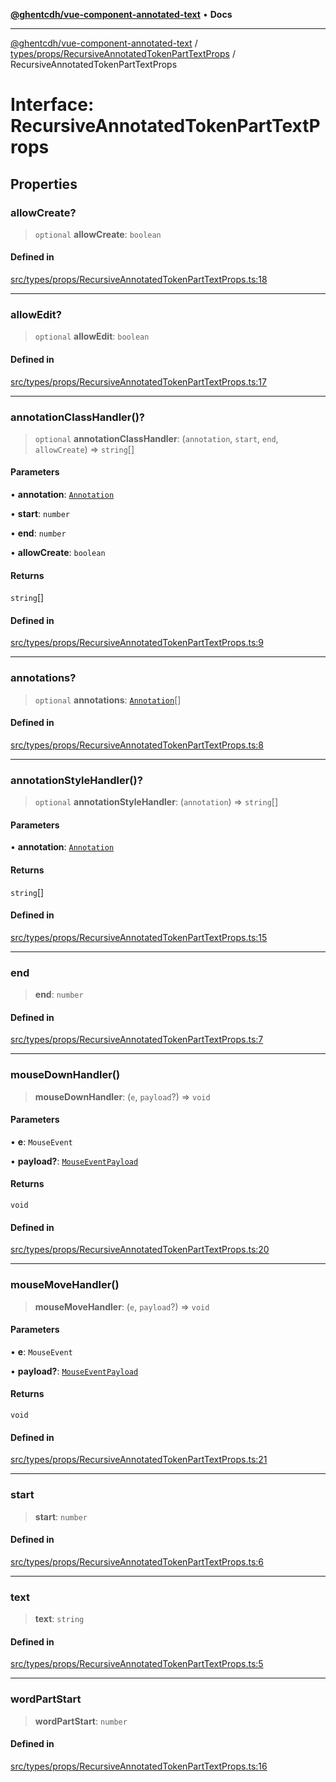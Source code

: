 [**@ghentcdh/vue-component-annotated-text**](../../../../README.md) • **Docs**

***

[@ghentcdh/vue-component-annotated-text](../../../../modules.md) / [types/props/RecursiveAnnotatedTokenPartTextProps](../README.md) / RecursiveAnnotatedTokenPartTextProps

# Interface: RecursiveAnnotatedTokenPartTextProps

## Properties

### allowCreate?

> `optional` **allowCreate**: `boolean`

#### Defined in

[src/types/props/RecursiveAnnotatedTokenPartTextProps.ts:18](https://github.com/GhentCDH/vue_component_annotated_text/blob/c145d8d49d379abea35b82d25bbbe7087d48b21f/src/types/props/RecursiveAnnotatedTokenPartTextProps.ts#L18)

***

### allowEdit?

> `optional` **allowEdit**: `boolean`

#### Defined in

[src/types/props/RecursiveAnnotatedTokenPartTextProps.ts:17](https://github.com/GhentCDH/vue_component_annotated_text/blob/c145d8d49d379abea35b82d25bbbe7087d48b21f/src/types/props/RecursiveAnnotatedTokenPartTextProps.ts#L17)

***

### annotationClassHandler()?

> `optional` **annotationClassHandler**: (`annotation`, `start`, `end`, `allowCreate`) => `string`[]

#### Parameters

• **annotation**: [`Annotation`](../../../Annotation/interfaces/Annotation.md)

• **start**: `number`

• **end**: `number`

• **allowCreate**: `boolean`

#### Returns

`string`[]

#### Defined in

[src/types/props/RecursiveAnnotatedTokenPartTextProps.ts:9](https://github.com/GhentCDH/vue_component_annotated_text/blob/c145d8d49d379abea35b82d25bbbe7087d48b21f/src/types/props/RecursiveAnnotatedTokenPartTextProps.ts#L9)

***

### annotations?

> `optional` **annotations**: [`Annotation`](../../../Annotation/interfaces/Annotation.md)[]

#### Defined in

[src/types/props/RecursiveAnnotatedTokenPartTextProps.ts:8](https://github.com/GhentCDH/vue_component_annotated_text/blob/c145d8d49d379abea35b82d25bbbe7087d48b21f/src/types/props/RecursiveAnnotatedTokenPartTextProps.ts#L8)

***

### annotationStyleHandler()?

> `optional` **annotationStyleHandler**: (`annotation`) => `string`[]

#### Parameters

• **annotation**: [`Annotation`](../../../Annotation/interfaces/Annotation.md)

#### Returns

`string`[]

#### Defined in

[src/types/props/RecursiveAnnotatedTokenPartTextProps.ts:15](https://github.com/GhentCDH/vue_component_annotated_text/blob/c145d8d49d379abea35b82d25bbbe7087d48b21f/src/types/props/RecursiveAnnotatedTokenPartTextProps.ts#L15)

***

### end

> **end**: `number`

#### Defined in

[src/types/props/RecursiveAnnotatedTokenPartTextProps.ts:7](https://github.com/GhentCDH/vue_component_annotated_text/blob/c145d8d49d379abea35b82d25bbbe7087d48b21f/src/types/props/RecursiveAnnotatedTokenPartTextProps.ts#L7)

***

### mouseDownHandler()

> **mouseDownHandler**: (`e`, `payload`?) => `void`

#### Parameters

• **e**: `MouseEvent`

• **payload?**: [`MouseEventPayload`](../../MouseEventPayload/interfaces/MouseEventPayload.md)

#### Returns

`void`

#### Defined in

[src/types/props/RecursiveAnnotatedTokenPartTextProps.ts:20](https://github.com/GhentCDH/vue_component_annotated_text/blob/c145d8d49d379abea35b82d25bbbe7087d48b21f/src/types/props/RecursiveAnnotatedTokenPartTextProps.ts#L20)

***

### mouseMoveHandler()

> **mouseMoveHandler**: (`e`, `payload`?) => `void`

#### Parameters

• **e**: `MouseEvent`

• **payload?**: [`MouseEventPayload`](../../MouseEventPayload/interfaces/MouseEventPayload.md)

#### Returns

`void`

#### Defined in

[src/types/props/RecursiveAnnotatedTokenPartTextProps.ts:21](https://github.com/GhentCDH/vue_component_annotated_text/blob/c145d8d49d379abea35b82d25bbbe7087d48b21f/src/types/props/RecursiveAnnotatedTokenPartTextProps.ts#L21)

***

### start

> **start**: `number`

#### Defined in

[src/types/props/RecursiveAnnotatedTokenPartTextProps.ts:6](https://github.com/GhentCDH/vue_component_annotated_text/blob/c145d8d49d379abea35b82d25bbbe7087d48b21f/src/types/props/RecursiveAnnotatedTokenPartTextProps.ts#L6)

***

### text

> **text**: `string`

#### Defined in

[src/types/props/RecursiveAnnotatedTokenPartTextProps.ts:5](https://github.com/GhentCDH/vue_component_annotated_text/blob/c145d8d49d379abea35b82d25bbbe7087d48b21f/src/types/props/RecursiveAnnotatedTokenPartTextProps.ts#L5)

***

### wordPartStart

> **wordPartStart**: `number`

#### Defined in

[src/types/props/RecursiveAnnotatedTokenPartTextProps.ts:16](https://github.com/GhentCDH/vue_component_annotated_text/blob/c145d8d49d379abea35b82d25bbbe7087d48b21f/src/types/props/RecursiveAnnotatedTokenPartTextProps.ts#L16)

